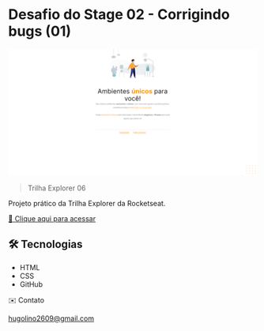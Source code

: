 # Desafio do Stage 02 - Corrigindo bugs (01)

![preview](./preview_01.png)

> Trilha Explorer 06

Projeto prático da Trilha Explorer da Rocketseat.

[🔗 Clique aqui para acessar](https://hugolinobg.github.io/Desafio-Semantica-e-acessibilidade/)

## 🛠️ Tecnologias

- HTML
- CSS
- GitHub

✉️ Contato

hugolino2609@gmail.com
